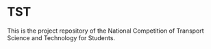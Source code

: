 # TST
This is the project repository of the National Competition of Transport Science and Technology for Students.